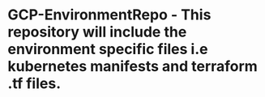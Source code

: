 # GCP-EnvironmentRepo - This repository will include the environment specific files i.e kubernetes manifests and terraform .tf files.
